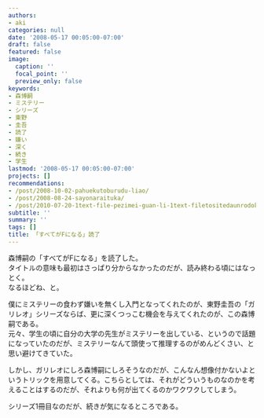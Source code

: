```yaml
---
authors:
- aki
categories: null
date: '2008-05-17 00:05:00-07:00'
draft: false
featured: false
image:
  caption: ''
  focal_point: ''
  preview_only: false
keywords:
- 森博嗣
- ミステリー
- シリーズ
- 東野
- 圭吾
- 読了
- 嫌い
- 深く
- 続き
- 学生
lastmod: '2008-05-17 00:05:00-07:00'
projects: []
recommendations:
- /post/2008-10-02-pahuekutoburudu-liao/
- /post/2008-08-24-sayonaraituka/
- /post/2010-07-20-1text-file-pezimei-guan-li-1text-filetositedaunrodoke/
subtitle: ''
summary: ''
tags: []
title: 「すべてがFになる」読了
---
```


森博嗣の「すべてがFになる」を読了した。  
タイトルの意味も最初はさっぱり分からなかったのだが、読み終わる頃にはなっとく。  
なるほどね、と。  
  
僕にミステリーの食わず嫌いを無くし入門となってくれたのが、東野圭吾の「ガリレオ」シリーズならば、更に深くつっこむ機会を与えてくれたのが、この森博嗣である。  
元々、学生の頃に自分の大学の先生がミステリーを出している、というので話題になっていたのだが、ミステリーなんて頭使って推理するのがめんどくさい、と思い避けてきていた。  
  
しかし、ガリレオにしろ森博嗣にしろそうなのだが、こんなん想像付かないよというトリックを用意してくる。こちらとしては、それがどういうものなのかを考えることはするのだが、それよりも何が出てくるのかワクワクしてしまう。  
  
シリーズ1冊目なのだが、続きが気になるところである。